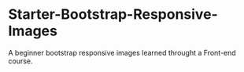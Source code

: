 # Starter-Bootstrap-Responsive-Images
A beginner bootstrap responsive images learned throught a Front-end course.
